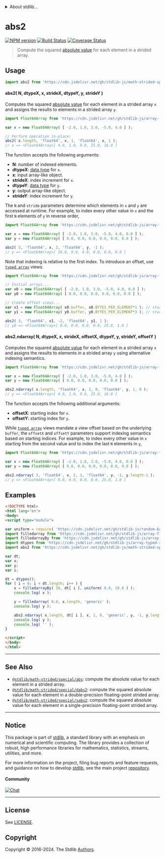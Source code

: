 <!--

@license Apache-2.0

Copyright (c) 2021 The Stdlib Authors.

Licensed under the Apache License, Version 2.0 (the "License");
you may not use this file except in compliance with the License.
You may obtain a copy of the License at

   http://www.apache.org/licenses/LICENSE-2.0

Unless required by applicable law or agreed to in writing, software
distributed under the License is distributed on an "AS IS" BASIS,
WITHOUT WARRANTIES OR CONDITIONS OF ANY KIND, either express or implied.
See the License for the specific language governing permissions and
limitations under the License.

-->


<details>
  <summary>
    About stdlib...
  </summary>
  <p>We believe in a future in which the web is a preferred environment for numerical computation. To help realize this future, we've built stdlib. stdlib is a standard library, with an emphasis on numerical and scientific computation, written in JavaScript (and C) for execution in browsers and in Node.js.</p>
  <p>The library is fully decomposable, being architected in such a way that you can swap out and mix and match APIs and functionality to cater to your exact preferences and use cases.</p>
  <p>When you use stdlib, you can be absolutely certain that you are using the most thorough, rigorous, well-written, studied, documented, tested, measured, and high-quality code out there.</p>
  <p>To join us in bringing numerical computing to the web, get started by checking us out on <a href="https://github.com/stdlib-js/stdlib">GitHub</a>, and please consider <a href="https://opencollective.com/stdlib">financially supporting stdlib</a>. We greatly appreciate your continued support!</p>
</details>

# abs2

[![NPM version][npm-image]][npm-url] [![Build Status][test-image]][test-url] [![Coverage Status][coverage-image]][coverage-url] <!-- [![dependencies][dependencies-image]][dependencies-url] -->

> Compute the squared [absolute value][@stdlib/math/base/special/abs] for each element in a strided array.

<section class="intro">

</section>

<!-- /.intro -->



<section class="usage">

## Usage

```javascript
import abs2 from 'https://cdn.jsdelivr.net/gh/stdlib-js/math-strided-special-abs2@esm/index.mjs';
```

#### abs2( N, dtypeX, x, strideX, dtypeY, y, strideY )

Computes the squared [absolute value][@stdlib/math/base/special/abs] for each element in a strided array `x` and assigns the results to elements in a strided array `y`.

```javascript
import Float64Array from 'https://cdn.jsdelivr.net/gh/stdlib-js/array-float64@esm/index.mjs';

var x = new Float64Array( [ -2.0, 1.0, 3.0, -5.0, 4.0 ] );

// Perform operation in-place:
abs2( x.length, 'float64', x, 1, 'float64', x, 1 );
// x => <Float64Array>[ 4.0, 1.0, 9.0, 25.0, 16.0 ]
```

The function accepts the following arguments:

-   **N**: number of indexed elements.
-   **dtypeX**: [data type][@stdlib/strided/dtypes] for `x`.
-   **x**: input array-like object.
-   **strideX**: index increment for `x`.
-   **dtypeY**: [data type][@stdlib/strided/dtypes] for `y`.
-   **y**: output array-like object.
-   **strideY**: index increment for `y`.

The `N` and `stride` parameters determine which elements in `x` and `y` are accessed at runtime. For example, to index every other value in `x` and the first `N` elements of `y` in reverse order,

```javascript
import Float64Array from 'https://cdn.jsdelivr.net/gh/stdlib-js/array-float64@esm/index.mjs';

var x = new Float64Array( [ -2.0, 1.0, 3.0, -5.0, 4.0, 0.0 ] );
var y = new Float64Array( [ 0.0, 0.0, 0.0, 0.0, 0.0, 0.0 ] );

abs2( 3, 'float64', x, 2, 'float64', y, -1 );
// y => <Float64Array>[ 16.0, 9.0, 4.0, 0.0, 0.0, 0.0 ]
```

Note that indexing is relative to the first index. To introduce an offset, use [`typed array`][mdn-typed-array] views.

```javascript
import Float64Array from 'https://cdn.jsdelivr.net/gh/stdlib-js/array-float64@esm/index.mjs';

// Initial arrays...
var x0 = new Float64Array( [ -2.0, 1.0, 3.0, -5.0, 4.0, 0.0 ] );
var y0 = new Float64Array( [ 0.0, 0.0, 0.0, 0.0, 0.0, 0.0 ] );

// Create offset views...
var x1 = new Float64Array( x0.buffer, x0.BYTES_PER_ELEMENT*1 ); // start at 2nd element
var y1 = new Float64Array( y0.buffer, y0.BYTES_PER_ELEMENT*3 ); // start at 4th element

abs2( 3, 'float64', x1, -2, 'float64', y1, 1 );
// y0 => <Float64Array>[ 0.0, 0.0, 0.0, 0.0, 25.0, 1.0 ]
```

#### abs2.ndarray( N, dtypeX, x, strideX, offsetX, dtypeY, y, strideY, offsetY )

Computes the squared [absolute value][@stdlib/math/base/special/abs] for each element in a strided array `x` and assigns the results to elements in a strided array `y` using alternative indexing semantics.

```javascript
import Float64Array from 'https://cdn.jsdelivr.net/gh/stdlib-js/array-float64@esm/index.mjs';

var x = new Float64Array( [ -2.0, 1.0, 3.0, -5.0, 4.0 ] );
var y = new Float64Array( [ 0.0, 0.0, 0.0, 0.0, 0.0 ] );

abs2.ndarray( x.length, 'float64', x, 1, 0, 'float64', y, 1, 0 );
// y => <Float64Array>[ 4.0, 1.0, 9.0, 25.0, 16.0 ]
```

The function accepts the following additional arguments:

-   **offsetX**: starting index for `x`.
-   **offsetY**: starting index for `y`.

While [`typed array`][mdn-typed-array] views mandate a view offset based on the underlying `buffer`, the `offsetX` and `offsetY` parameters support indexing semantics based on starting indices. For example, to index every other value in `x` starting from the second value and to index the last `N` elements in `y`,

```javascript
import Float64Array from 'https://cdn.jsdelivr.net/gh/stdlib-js/array-float64@esm/index.mjs';

var x = new Float64Array( [ -2.0, 1.0, 3.0, -5.0, 4.0, 0.0 ] );
var y = new Float64Array( [ 0.0, 0.0, 0.0, 0.0, 0.0, 0.0 ] );

abs2.ndarray( 3, 'float64', x, 2, 1, 'float64', y, -1, y.length-1 );
// y => <Float64Array>[ 0.0, 0.0, 0.0, 0.0, 25.0, 1.0 ]
```

</section>

<!-- /.usage -->

<section class="notes">

</section>

<!-- /.notes -->

<section class="examples">

## Examples

<!-- eslint no-undef: "error" -->

```html
<!DOCTYPE html>
<html lang="en">
<body>
<script type="module">

var uniform = require( 'https://cdn.jsdelivr.net/gh/stdlib-js/random-base-uniform' ).factory;
import filledarray from 'https://cdn.jsdelivr.net/gh/stdlib-js/array-filled@esm/index.mjs';
import filledarrayBy from 'https://cdn.jsdelivr.net/gh/stdlib-js/array-filled-by@esm/index.mjs';
import dtypes from 'https://cdn.jsdelivr.net/gh/stdlib-js/array-typed-real-float-dtypes@esm/index.mjs';
import abs2 from 'https://cdn.jsdelivr.net/gh/stdlib-js/math-strided-special-abs2@esm/index.mjs';

var dt;
var x;
var y;
var i;

dt = dtypes();
for ( i = 0; i < dt.length; i++ ) {
    x = filledarrayBy( 10, dt[ i ], uniform( 0.0, 10.0 ) );
    console.log( x );

    y = filledarray( 0.0, x.length, 'generic' );
    console.log( y );

    abs2.ndarray( x.length, dt[ i ], x, 1, 0, 'generic', y, -1, y.length-1 );
    console.log( y );
    console.log( '' );
}

</script>
</body>
</html>
```

</section>

<!-- /.examples -->

<!-- Section for related `stdlib` packages. Do not manually edit this section, as it is automatically populated. -->

<section class="related">

* * *

## See Also

-   <span class="package-name">[`@stdlib/math-strided/special/abs`][@stdlib/math/strided/special/abs]</span><span class="delimiter">: </span><span class="description">compute the absolute value for each element in a strided array.</span>
-   <span class="package-name">[`@stdlib/math-strided/special/dabs2`][@stdlib/math/strided/special/dabs2]</span><span class="delimiter">: </span><span class="description">compute the squared absolute value for each element in a double-precision floating-point strided array.</span>
-   <span class="package-name">[`@stdlib/math-strided/special/sabs2`][@stdlib/math/strided/special/sabs2]</span><span class="delimiter">: </span><span class="description">compute the squared absolute value for each element in a single-precision floating-point strided array.</span>

</section>

<!-- /.related -->

<!-- Section for all links. Make sure to keep an empty line after the `section` element and another before the `/section` close. -->


<section class="main-repo" >

* * *

## Notice

This package is part of [stdlib][stdlib], a standard library with an emphasis on numerical and scientific computing. The library provides a collection of robust, high performance libraries for mathematics, statistics, streams, utilities, and more.

For more information on the project, filing bug reports and feature requests, and guidance on how to develop [stdlib][stdlib], see the main project [repository][stdlib].

#### Community

[![Chat][chat-image]][chat-url]

---

## License

See [LICENSE][stdlib-license].


## Copyright

Copyright &copy; 2016-2024. The Stdlib [Authors][stdlib-authors].

</section>

<!-- /.stdlib -->

<!-- Section for all links. Make sure to keep an empty line after the `section` element and another before the `/section` close. -->

<section class="links">

[npm-image]: http://img.shields.io/npm/v/@stdlib/math-strided-special-abs2.svg
[npm-url]: https://npmjs.org/package/@stdlib/math-strided-special-abs2

[test-image]: https://github.com/stdlib-js/math-strided-special-abs2/actions/workflows/test.yml/badge.svg?branch=v0.2.0
[test-url]: https://github.com/stdlib-js/math-strided-special-abs2/actions/workflows/test.yml?query=branch:v0.2.0

[coverage-image]: https://img.shields.io/codecov/c/github/stdlib-js/math-strided-special-abs2/main.svg
[coverage-url]: https://codecov.io/github/stdlib-js/math-strided-special-abs2?branch=main

<!--

[dependencies-image]: https://img.shields.io/david/stdlib-js/math-strided-special-abs2.svg
[dependencies-url]: https://david-dm.org/stdlib-js/math-strided-special-abs2/main

-->

[chat-image]: https://img.shields.io/gitter/room/stdlib-js/stdlib.svg
[chat-url]: https://app.gitter.im/#/room/#stdlib-js_stdlib:gitter.im

[stdlib]: https://github.com/stdlib-js/stdlib

[stdlib-authors]: https://github.com/stdlib-js/stdlib/graphs/contributors

[umd]: https://github.com/umdjs/umd
[es-module]: https://developer.mozilla.org/en-US/docs/Web/JavaScript/Guide/Modules

[deno-url]: https://github.com/stdlib-js/math-strided-special-abs2/tree/deno
[deno-readme]: https://github.com/stdlib-js/math-strided-special-abs2/blob/deno/README.md
[umd-url]: https://github.com/stdlib-js/math-strided-special-abs2/tree/umd
[umd-readme]: https://github.com/stdlib-js/math-strided-special-abs2/blob/umd/README.md
[esm-url]: https://github.com/stdlib-js/math-strided-special-abs2/tree/esm
[esm-readme]: https://github.com/stdlib-js/math-strided-special-abs2/blob/esm/README.md
[branches-url]: https://github.com/stdlib-js/math-strided-special-abs2/blob/main/branches.md

[stdlib-license]: https://raw.githubusercontent.com/stdlib-js/math-strided-special-abs2/main/LICENSE

[@stdlib/math/base/special/abs]: https://github.com/stdlib-js/math-base-special-abs/tree/esm

[mdn-typed-array]: https://developer.mozilla.org/en-US/docs/Web/JavaScript/Reference/Global_Objects/TypedArray

[@stdlib/strided/dtypes]: https://github.com/stdlib-js/strided-dtypes/tree/esm

<!-- <related-links> -->

[@stdlib/math/strided/special/abs]: https://github.com/stdlib-js/math-strided-special-abs/tree/esm

[@stdlib/math/strided/special/dabs2]: https://github.com/stdlib-js/math-strided-special-dabs2/tree/esm

[@stdlib/math/strided/special/sabs2]: https://github.com/stdlib-js/math-strided-special-sabs2/tree/esm

<!-- </related-links> -->

</section>

<!-- /.links -->
